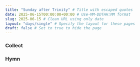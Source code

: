 ```yaml
---
title: "Sunday after Trinity" # Title with escaped quotes
date: 2025-06-15T00:00:00+00:00 # Use-MM-DDTHH:MM format
slug: 2025-06-15 # Clean URL using only date
layout: "days/single" # Specify the layout for these pages
draft: false # Set to true to hide the page
---
```


### Collect


### Hymn